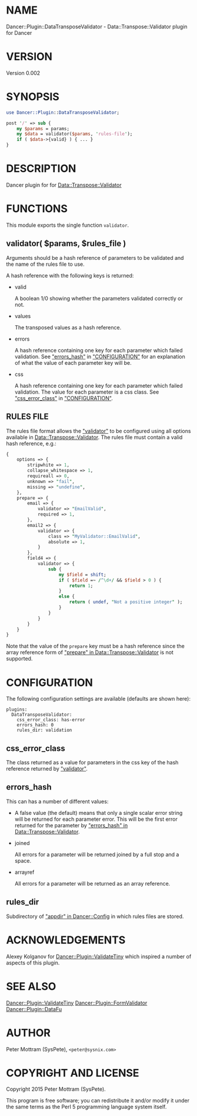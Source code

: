 # NAME

Dancer::Plugin::DataTransposeValidator - Data::Transpose::Validator plugin for Dancer

# VERSION

Version 0.002

# SYNOPSIS

```perl
use Dancer::Plugin::DataTransposeValidator;

post '/' => sub {
    my $params = params;
    my $data = validator($params, 'rules-file');
    if ( $data->{valid} ) { ... }
}
```

# DESCRIPTION

Dancer plugin for for [Data::Transpose::Validator](https://metacpan.org/pod/Data::Transpose::Validator)

# FUNCTIONS

This module exports the single function `validator`.

## validator( $params, $rules\_file )

Arguments should be a hash reference of parameters to be validated and the
name of the rules file to use.

A hash reference with the following keys is returned:

- valid

    A boolean 1/0 showing whether the parameters validated correctly or not.

- values

    The transposed values as a hash reference.

- errors

    A hash reference containing one key for each parameter which failed validation.
    See ["errors\_hash"](#errors_hash) in ["CONFIGURATION"](#configuration) for an explanation of what the value
    of each parameter key will be.

- css

    A hash reference containing one key for each parameter which failed validation.
    The value for each parameter is a css class. See ["css\_error\_class"](#css_error_class) in
    ["CONFIGURATION"](#configuration).

## RULES FILE

The rules file format allows the ["validator"](#validator) to be configured using
all options available in [Data::Transpose::Validator](https://metacpan.org/pod/Data::Transpose::Validator). The rules file
must contain a valid hash reference, e.g.: 

```perl
{
    options => {
        stripwhite => 1,
        collapse_whitespace => 1,
        requireall => 0,
        unknown => "fail",
        missing => "undefine",
    },
    prepare => {
        email => {
            validator => "EmailValid",
            required => 1,
        },
        email2 => {
            validator => {
                class => "MyValidator::EmailValid",
                absolute => 1,
            }
        },
        field4 => {
            validator => {
                sub {
                    my $field = shift;
                    if ( $field =~ /^\d+/ && $field > 0 ) {
                        return 1;
                    }
                    else {
                        return ( undef, "Not a positive integer" );
                    }
                }
            }
        }
    }
}
```

Note that the value of the `prepare` key must be a hash reference since the
array reference form of ["prepare" in Data::Transpose::Validator](https://metacpan.org/pod/Data::Transpose::Validator#prepare) is not supported.

# CONFIGURATION

The following configuration settings are available (defaults are
shown here):

```
plugins:
  DataTransposeValidator:
    css_error_class: has-error
    errors_hash: 0
    rules_dir: validation
```

## css\_error\_class

The class returned as a value for parameters in the css key of the hash
reference returned by ["validator"](#validator).

## errors\_hash

This can has a number of different values:

- A false value (the default) means that only a single scalar error string will
be returned for each parameter error. This will be the first error returned
for the parameter by ["errors\_hash" in Data::Transpose::Validator](https://metacpan.org/pod/Data::Transpose::Validator#errors_hash).
- joined

    All errors for a parameter will be returned joined by a full stop and a space.

- arrayref

    All errors for a parameter will be returned as an array reference.

## rules\_dir

Subdirectory of ["appdir" in Dancer::Config](https://metacpan.org/pod/Dancer::Config#appdir) in which rules files are stored.

# ACKNOWLEDGEMENTS

Alexey Kolganov for [Dancer::Plugin::ValidateTiny](https://metacpan.org/pod/Dancer::Plugin::ValidateTiny) which inspired a number
of aspects of this plugin.

# SEE ALSO

[Dancer::Plugin::ValidateTiny](https://metacpan.org/pod/Dancer::Plugin::ValidateTiny) [Dancer::Plugin::FormValidator](https://metacpan.org/pod/Dancer::Plugin::FormValidator)
[Dancer::Plugin::DataFu](https://metacpan.org/pod/Dancer::Plugin::DataFu)

# AUTHOR

Peter Mottram (SysPete), `<peter@sysnix.com>`

# COPYRIGHT AND LICENSE

Copyright 2015 Peter Mottram (SysPete).

This program is free software; you can redistribute it and/or modify
it under the same terms as the Perl 5 programming language system itself.
